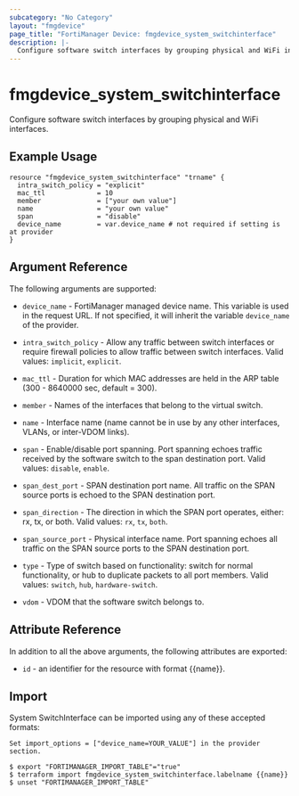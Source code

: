 ```yaml
---
subcategory: "No Category"
layout: "fmgdevice"
page_title: "FortiManager Device: fmgdevice_system_switchinterface"
description: |-
  Configure software switch interfaces by grouping physical and WiFi interfaces.
---
```


# fmgdevice_system_switchinterface
Configure software switch interfaces by grouping physical and WiFi interfaces.

## Example Usage

```hcl
resource "fmgdevice_system_switchinterface" "trname" {
  intra_switch_policy = "explicit"
  mac_ttl             = 10
  member              = ["your own value"]
  name                = "your own value"
  span                = "disable"
  device_name         = var.device_name # not required if setting is at provider
}
```

## Argument Reference


The following arguments are supported:

* `device_name` - FortiManager managed device name. This variable is used in the request URL. If not specified, it will inherit the variable `device_name` of the provider.

* `intra_switch_policy` - Allow any traffic between switch interfaces or require firewall policies to allow traffic between switch interfaces. Valid values: `implicit`, `explicit`.

* `mac_ttl` - Duration for which MAC addresses are held in the ARP table (300 - 8640000 sec, default = 300).
* `member` - Names of the interfaces that belong to the virtual switch.
* `name` - Interface name (name cannot be in use by any other interfaces, VLANs, or inter-VDOM links).
* `span` - Enable/disable port spanning. Port spanning echoes traffic received by the software switch to the span destination port. Valid values: `disable`, `enable`.

* `span_dest_port` - SPAN destination port name. All traffic on the SPAN source ports is echoed to the SPAN destination port.
* `span_direction` - The direction in which the SPAN port operates, either: rx, tx, or both. Valid values: `rx`, `tx`, `both`.

* `span_source_port` - Physical interface name. Port spanning echoes all traffic on the SPAN source ports to the SPAN destination port.
* `type` - Type of switch based on functionality: switch for normal functionality, or hub to duplicate packets to all port members. Valid values: `switch`, `hub`, `hardware-switch`.

* `vdom` - VDOM that the software switch belongs to.


## Attribute Reference

In addition to all the above arguments, the following attributes are exported:
* `id` - an identifier for the resource with format {{name}}.

## Import

System SwitchInterface can be imported using any of these accepted formats:
```
Set import_options = ["device_name=YOUR_VALUE"] in the provider section.

$ export "FORTIMANAGER_IMPORT_TABLE"="true"
$ terraform import fmgdevice_system_switchinterface.labelname {{name}}
$ unset "FORTIMANAGER_IMPORT_TABLE"
```

